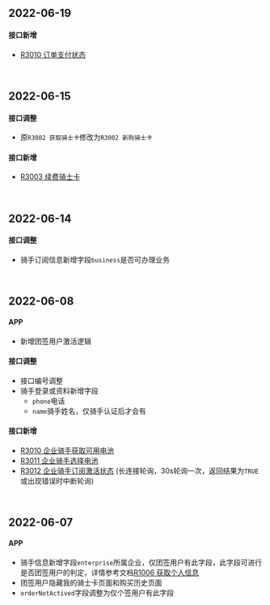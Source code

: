 ## 2022-06-19

#### 接口新增

- [R3010 订单支付状态](http://localhost:5533/docs#tag/R/operation/RiderOrderStatus)





<br />

## 2022-06-15

#### 接口调整

- 原`R3002 获取骑士卡`修改为`R3002 新购骑士卡`



#### 接口新增

- [R3003 续费骑士卡](http://localhost:5533/docs#tag/R/operation/RiderPlanRenewly)





<br />

## 2022-06-14

#### 接口调整

- 骑手订阅信息新增字段`business`是否可办理业务





<br />

## 2022-06-08

#### APP

- 新增团签用户激活逻辑



#### 接口调整

- 接口编号调整
- 骑手登录或资料新增字段
  - `phone`电话
  - `name`骑手姓名，仅骑手认证后才会有



#### 接口新增

- [R3010 企业骑手获取可用电池](http://localhost:5533/docs#tag/R/operation/RiderEnterpriseListVoltage)
- [R3011 企业骑手选择电池](http://localhost:5533/docs#tag/R/operation/RiderEnterpriseSubscribe)
- [R3012 企业骑手订阅激活状态](http://localhost:5533/docs#tag/R/operation/RiderEnterpriseSubscribeStatus) (长连接轮询，30s轮询一次，返回结果为`TRUE`或出现错误时中断轮询)



<br />

## 2022-06-07

#### APP

- 骑手信息新增字段`enterprise`所属企业，仅团签用户有此字段，此字段可进行是否团签用户的判定，详情参考文档[R1006 获取个人信息](http://localhost:5533/docs#tag/R/operation/RiderRiderProfile)
- 团签用户隐藏我的骑士卡页面和购买历史页面
- `orderNotActived`字段调整为仅个签用户有此字段